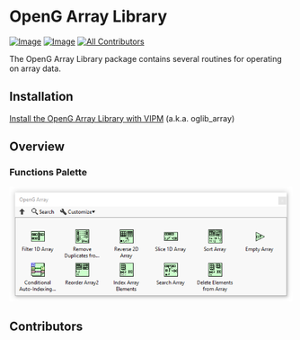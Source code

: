 # OpenG Array Library
[![Image](https://www.vipm.io/package/oglib_array/badge.svg?metric=installs)](https://www.vipm.io/package/oglib_array/)
[![Image](https://www.vipm.io/package/oglib_array/badge.svg?metric=stars)](https://www.vipm.io/package/oglib_array/)
[![All Contributors](https://img.shields.io/github/all-contributors/vipm-io/OpenG-Array-Library?color=ee8449&style=flat-square)](#contributors)

The OpenG Array Library package contains several routines for operating on array data.

## Installation

[Install the OpenG Array Library with VIPM](https://www.vipm.io/package/oglib_array/) (a.k.a. oglib\_array)

## Overview

### Functions Palette

![Functions Palette](docs/functions_palette.png)

## Contributors

<!-- ALL-CONTRIBUTORS-LIST:START - Do not remove or modify this section -->
<!-- prettier-ignore-start -->
<!-- markdownlint-disable -->

<!-- markdownlint-restore -->
<!-- prettier-ignore-end -->

<!-- ALL-CONTRIBUTORS-LIST:END -->

